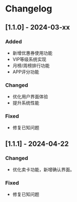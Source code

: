 # Changelog

## [1.1.0] - 2024-03-xx

### Added
- 新增优惠券使用功能
- VIP等级系统实现
- 月榜/周榜排行功能
- APP评分功能

### Changed
- 优化用户界面体验
- 提升系统性能

### Fixed
- 修复已知问题 

## [1.1.1] - 2024-04-22

### Changed
- 优化卖卡功能，新增确认界面。

### Fixed
- 修复已知问题 
